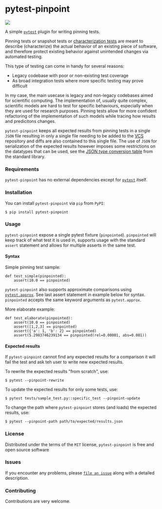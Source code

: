 pytest-pinpoint
===============
![](https://github.com/freol35241/pytest-pinpoint/workflows/pinpoint/badge.svg)

A simple [`pytest`](https://docs.pytest.org/en/latest/) plugin for writing pinning tests.

Pinning tests or snapshot tests or [characterization tests](https://en.wikipedia.org/wiki/Characterization_test) are meant to describe (characterize) the actual behavior of an existing piece of software, and therefore protect existing behavior against unintended changes via automated testing.

This type of testing can come in handy for several reasons:
* Legacy codebase with poor or non-existing test coverage
* As broad integration tests where more specific testing may prove difficult

In my case, the main usecase is legacy and non-legacy codebases aimed for scientific computing. The implementation of, usually quite complex, scientific models are hard to test for specific behaviours, especially when they are used for research purposes. Pinning tests allow for more confident refactoring of the implementation of such models while tracing how results and predicitons changes.

`pytest-pinpoint` keeps all expected results from pinning tests in a single `JSON` file resulting in only a single file needing to be added to the [VCS](https://en.wikipedia.org/wiki/Version_control) repository and diffs are also contained to this single file. The use of `JSON` for serialization of the expected results however imposes some restrictions on the datatypes that can be used, see the [JSON type conversion table](https://docs.python.org/3/library/json.html#py-to-json-table) from the standard library.


### Requirements

`pytest-pinpoint` has no external dependencies except for [`pytest`](https://docs.pytest.org/en/latest/) itself.


### Installation

You can install `pytest-pinpoint` via `pip` from `PyPI`:

    $ pip install pytest-pinpoint


### Usage

`pytest-pinpoint` expose a single pytest fixture (`pinpointed`). `pinpointed` will keep track of what test it is used in, supports usage with the standard `assert` statement and allows for multiple asserts in the same test.

#### Syntax

Simple pinning test sample:
```
def test_simple(pinpointed):
    assert(10.0 == pinpointed)
```

`pytest-pinpoint` also supports approximate comparisons using [`pytest.approx`](https://docs.pytest.org/en/latest/reference.html#pytest-approx). See last assert statement in example below for syntax. `pinpointed` accepts the same keyword arguments as `pytest.approx`.

More elaborate example:
```
def test_elaborate(pinpointed):
    assert(10.0 == pinpointed)
    assert([1,2,3] == pinpointed)
    assert({'a': 1, 'b': 2} == pinpointed)
    assert(5.2983746239134 == pinpointed(rel=0.00001, abs=0.001))
```
#### Expected results

If `pytest-pinpoint` cannot find any expected results for a comparison it will fail the test and ask teh user to write new expected results.

To rewrite the expected results "from scratch", use:

    $ pytest --pinpoint-rewrite

To update the expected results for only some tests, use:

    $ pytest tests/sample_test.py::specific_test --pinpoint-update

To change the path where `pytest-pinpoint` stores (and loads) the expected results, use:

    $ pytest --pinpoint-path path/to/expected/results.json

### License

Distributed under the terms of the `MIT` license, `pytest-pinpoint` is free and open source software

### Issues

If you encounter any problems, please [`file an issue`](https://github.com/freol35241/pytest-pinpoint/issues) along with a detailed description.

### Contributing

Contributions are very welcome.